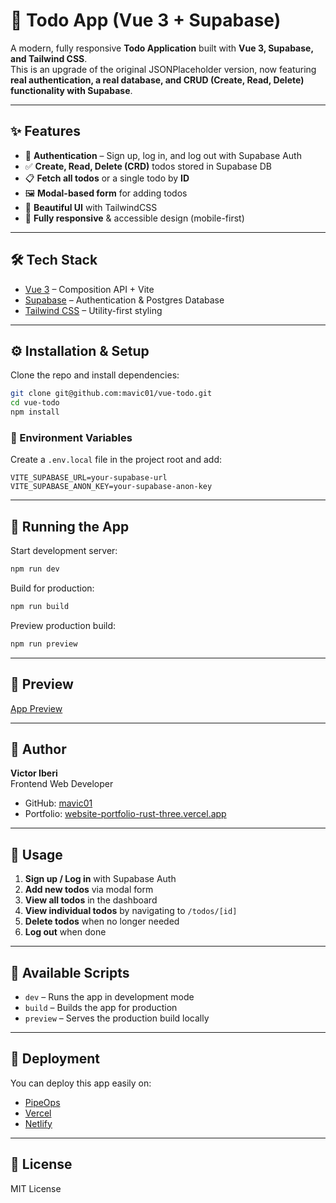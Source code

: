 # 🚀 Todo App (Vue 3 + Supabase)

A modern, fully responsive **Todo Application** built with **Vue 3, Supabase, and Tailwind CSS**.  
This is an upgrade of the original JSONPlaceholder version, now featuring **real authentication, a real database, and CRUD (Create, Read, Delete) functionality with Supabase**.  

---

## ✨ Features

- 🔑 **Authentication** – Sign up, log in, and log out with Supabase Auth  
- ✅ **Create, Read, Delete (CRD)** todos stored in Supabase DB  
- 📋 **Fetch all todos** or a single todo by **ID**  
- 🖼️ **Modal-based form** for adding todos  
- 🎨 **Beautiful UI** with TailwindCSS  
- 📱 **Fully responsive** & accessible design (mobile-first)  

---

## 🛠️ Tech Stack

- [Vue 3](https://vuejs.org/) – Composition API + Vite  
- [Supabase](https://supabase.com/) – Authentication & Postgres Database  
- [Tailwind CSS](https://tailwindcss.com/) – Utility-first styling  

---

## ⚙️ Installation & Setup

Clone the repo and install dependencies:

```bash
git clone git@github.com:mavic01/vue-todo.git
cd vue-todo
npm install
```

### 🔑 Environment Variables

Create a `.env.local` file in the project root and add:

```env
VITE_SUPABASE_URL=your-supabase-url
VITE_SUPABASE_ANON_KEY=your-supabase-anon-key
```

---

## 🚀 Running the App

Start development server:

```bash
npm run dev
```

Build for production:

```bash
npm run build
```

Preview production build:

```bash
npm run preview
```

---

## 📸 Preview

[App Preview](https://ibb.co/jkXcdBMB)

---

## 👤 Author

**Victor Iberi**  
Frontend Web Developer  
- GitHub: [mavic01](https://github.com/mavic01)  
- Portfolio: [website-portfolio-rust-three.vercel.app](https://website-portfolio-rust-three.vercel.app/)  

---

## 🎯 Usage

1. **Sign up / Log in** with Supabase Auth  
2. **Add new todos** via modal form  
3. **View all todos** in the dashboard  
4. **View individual todos** by navigating to `/todos/[id]`  
5. **Delete todos** when no longer needed  
6. **Log out** when done  

---

## 🔑 Available Scripts

- `dev` – Runs the app in development mode  
- `build` – Builds the app for production  
- `preview` – Serves the production build locally  

---

## 🚀 Deployment

You can deploy this app easily on:  

- [PipeOps](https://pipeops.io/)  
- [Vercel](https://vercel.com/)  
- [Netlify](https://netlify.com/)  

---

## 📜 License

MIT License  
